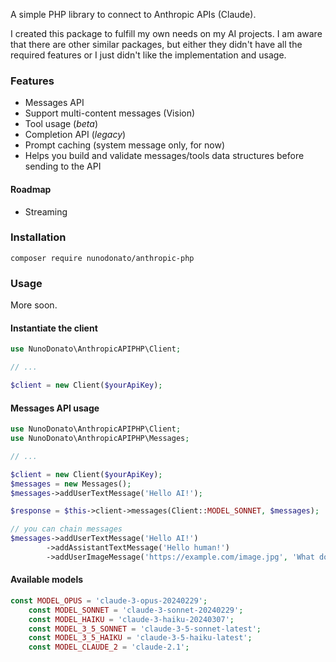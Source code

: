 A simple PHP library to connect to Anthropic APIs (Claude).

I created this package to fulfill my own needs on my AI projects. I am aware that there are other similar packages, but either they didn't have all the required features or I just didn't like the implementation and usage.

### Features
* Messages API
* Support multi-content messages (Vision)
* Tool usage (_beta_)
* Completion API (_legacy_)
* Prompt caching (system message only, for now)
* Helps you build and validate messages/tools data structures before sending to the API

#### Roadmap
* Streaming

### Installation
`composer require nunodonato/anthropic-php`

### Usage

More soon.

#### Instantiate the client

```php
use NunoDonato\AnthropicAPIPHP\Client;

// ...

$client = new Client($yourApiKey);
```

#### Messages API usage

```php
use NunoDonato\AnthropicAPIPHP\Client;
use NunoDonato\AnthropicAPIPHP\Messages;

// ...

$client = new Client($yourApiKey);
$messages = new Messages();
$messages->addUserTextMessage('Hello AI!');

$response = $this->client->messages(Client::MODEL_SONNET, $messages);

// you can chain messages
$messages->addUserTextMessage('Hello AI!')
        ->addAssistantTextMessage('Hello human!')
        ->addUserImageMessage('https://example.com/image.jpg', 'What do you see here?');

```

#### Available models
```php
const MODEL_OPUS = 'claude-3-opus-20240229';
    const MODEL_SONNET = 'claude-3-sonnet-20240229';
    const MODEL_HAIKU = 'claude-3-haiku-20240307';
    const MODEL_3_5_SONNET = 'claude-3-5-sonnet-latest';
    const MODEL_3_5_HAIKU = 'claude-3-5-haiku-latest';
    const MODEL_CLAUDE_2 = 'claude-2.1';
```
